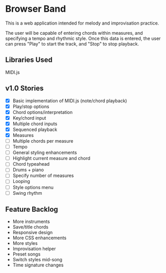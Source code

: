Browser Band
=============
This is a web application intended for melody and improvisation practice.

The user will be capable of entering chords within measures, and specifying a tempo and rhythmic style. Once this data is entered, the user can press "Play" to start the track, and "Stop" to stop playback.

Libraries Used
---------------
MIDI.js

v1.0 Stories
------------
- [x] Basic implementation of MIDI.js (note/chord playback)
- [x] Play/stop options
- [x] Chord options/interpretation
- [x] Key/chord input
- [x] Multiple chord inputs
- [x] Sequenced playback
- [x] Measures
- [ ] Multiple chords per measure
- [ ] Tempo
- [ ] General styling enhancements
- [ ] Highlight current measure and chord
- [ ] Chord typeahead
- [ ] Drums + piano
- [ ] Specify number of measures
- [ ] Looping
- [ ] Style options menu
- [ ] Swing rhythm

Feature Backlog
---------------
- More instruments
- Save/title chords
- Responsive design
- More CSS enhancements
- More styles
- Improvisation helper
- Preset songs
- Switch styles mid-song
- Time signature changes
